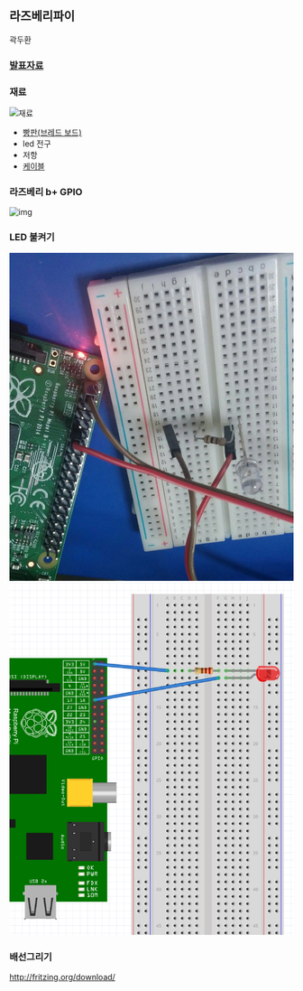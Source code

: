 

## 라즈베리파이
곽두환

### [발표자료](http://biopy.github.io/doc/slide_raspi)

### 재료
![재료](http://www.icbank.com/icbank_data/image/shop_product/2014/8AE4D167-FBF2-469D-8190-164240DFE2C0.jpg)

+ [빵판(브레드 보드)](http://www.icbanq.com/shop/product_detail.asp?prod_code=P005535466)
+ led 전구
+ 저항
+ [케이블](http://www.devicemart.co.kr/1113721)

### 라즈베리 b+ GPIO
<img src="http://data.designspark.info/uploads/images/53bc258dc6c0425cb44870b50ab30621" alt="img" style="width: 450px;"/>

### LED 불켜기

![실물](/doc/img/rasledr.jpg)
![구조도](/doc/img/rasled.png)

### 배선그리기
http://fritzing.org/download/

